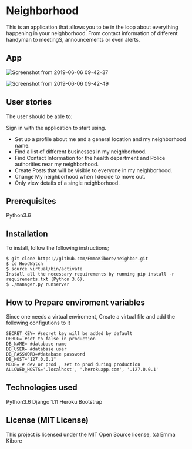 # Neighborhood
This is an application that allows you to be in the loop about everything happening in your neighborhood. From contact information of different handyman to meetingS, announcements or even alerts.

## App
![Screenshot from 2019-06-06 09-42-37](https://user-images.githubusercontent.com/47333363/59012779-0afb3d80-8841-11e9-9309-0555c396fc8e.png)

![Screenshot from 2019-06-06 09-42-49](https://user-images.githubusercontent.com/47333363/59012880-4e55ac00-8841-11e9-8049-47af1ddae491.png)

## User stories
The user should be able to:

Sign in with the application to start using.
* Set up a profile about me and a general location and my neighborhood name.
* Find a list of different businesses in my neighborhood.
* Find Contact Information for the health department and Police authorities near my neighborhood.
* Create Posts that will be visible to everyone in my neighborhood.
* Change My neighborhood when I decide to move out.
* Only view details of a single neighborhood.

## Prerequisites
 Python3.6

## Installation
To install, follow the following instructions;

    $ git clone https://github.com/EmmaKibore/neighbor.git
    $ cd HoodWatch
    $ source virtual/bin/activate
    Install all the necessary requirements by running pip install -r requirements.txt (Python 3.6).
    $ ./manager.py runserver

## How to Prepare enviroment variables
Since one needs a virtual enviroment, Create a virtual file and add the following configutions to it

    SECRET_KEY= #secret key will be added by default
    DEBUG= #set to false in production
    DB_NAME= #database name
    DB_USER= #database user
    DB_PASSWORD=#database password
    DB_HOST="127.0.0.1"
    MODE= # dev or prod , set to prod during production
    ALLOWED_HOSTS='.localhost', '.herokuapp.com', '.127.0.0.1'


## Technologies used
Python3.6
Django 1.11
Heroku
Bootstrap

## License (MIT License)
This project is licensed under the MIT Open Source license, (c) Emma Kibore    